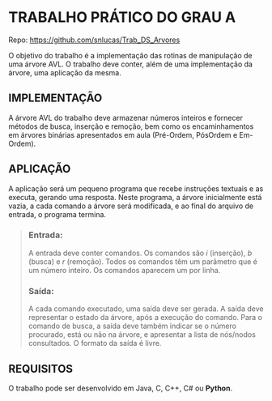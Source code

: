 # TRABALHO PRÁTICO DO GRAU A
Repo: https://github.com/snlucas/Trab_DS_Arvores

O objetivo do trabalho é a implementação das rotinas de manipulação de uma árvore AVL. O trabalho deve conter, além de uma implementação da árvore, uma aplicação da mesma.

## IMPLEMENTAÇÃO
A árvore AVL do trabalho deve armazenar números inteiros e fornecer métodos de busca, inserção e remoção, bem como os encaminhamentos em árvores binárias apresentados em aula (Pré-Ordem, PósOrdem e Em-Ordem).

## APLICAÇÃO
A aplicação será um pequeno programa que recebe instruções textuais e as executa, gerando uma resposta. Neste programa, a árvore inicialmente está vazia, a cada comando a árvore será modificada, e ao final do arquivo de entrada, o programa termina.

> ### Entrada:
> A entrada deve conter comandos. Os comandos são *i* (inserção), *b* (busca) e *r* (remoção). Todos os comandos têm um parâmetro que é um número inteiro. Os comandos aparecem um por linha.
>
> ### Saída:
> A cada comando executado, uma saída deve ser gerada. A saída deve representar o estado da
árvore, após a execução do comando. Para o comando de busca, a saída deve também indicar se o
número procurado, está ou não na árvore, e apresentar a lista de nós/nodos consultados. O formato
da saída é livre.

## REQUISITOS
O trabalho pode ser desenvolvido em Java, C, C++, C# ou **Python**.
